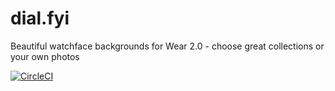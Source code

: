# dial.fyi

Beautiful watchface backgrounds for Wear 2.0 - choose great collections or your own photos

[![CircleCI](https://circleci.com/gh/dps/dial.fyi/tree/master.svg?style=svg&circle-token=02c600d151276858d6b02be2b4482a677016bc3f)](https://circleci.com/gh/dps/dial.fyi/tree/master)
